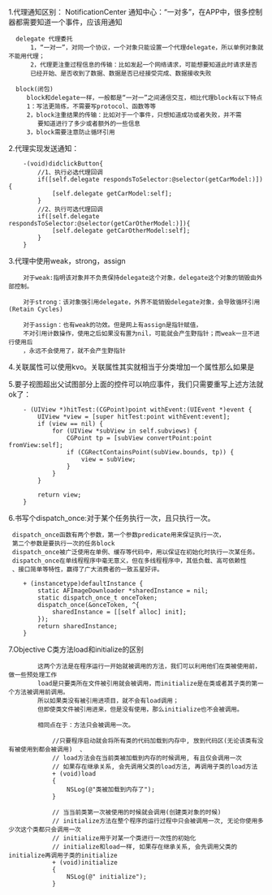 1.代理通知区别：
        NotificationCenter 通知中心：“一对多”，在APP中，很多控制器都需要知道一个事件，应该用通知 
        
      delegate 代理委托
          1，“一对一”，对同一个协议，一个对象只能设置一个代理delegate，所以单例对象就不能用代理；
          2，代理更注重过程信息的传输：比如发起一个网络请求，可能想要知道此时请求是否
          已经开始、是否收到了数据、数据是否已经接受完成、数据接收失败
          
      block(闭包)
         block和delegate一样，一般都是“一对一”之间通信交互，相比代理block有以下特点
         1：写法更简练，不需要写protocol、函数等等
         2，block注重结果的传输：比如对于一个事件，只想知道成功或者失败，并不需
            要知道进行了多少或者额外的一些信息
         3，block需要注意防止循环引用
         
2.代理实现发送通知：

        -(void)didclickButton{
            //1、执行必选代理回调
            if([self.delegate respondsToSelector:@selector(getCarModel:)]){
                [self.delegate getCarModel:self];
            }
            //2、执行可选代理回调
            if([self.delegate respondsToSelector:@selector(getCarOtherModel:)]){
                [self.delegate getCarOtherModel:self];
            }
        }

3.代理中使用weak，strong，assign

        对于weak:指明该对象并不负责保持delegate这个对象，delegate这个对象的销毁由外部控制。

        对于strong：该对象强引用delegate，外界不能销毁delegate对象，会导致循环引用(Retain Cycles)

        对于assign：也有weak的功效。但是网上有assign是指针赋值，
        不对引用计数操作，使用之后如果没有置为nil，可能就会产生野指针；而weak一旦不进行使用后
        ，永远不会使用了，就不会产生野指针

4.关联属性可以使用kvo。关联属性其实就相当于分类增加一个属性那么如果是

5.要子视图超出父试图部分上面的控件可以响应事件，我们只需要重写上述方法就ok了：

        - (UIView *)hitTest:(CGPoint)point withEvent:(UIEvent *)event {
            UIView *view = [super hitTest:point withEvent:event];
            if (view == nil) {
                for (UIView *subView in self.subviews) {
                    CGPoint tp = [subView convertPoint:point fromView:self];
                    if (CGRectContainsPoint(subView.bounds, tp)) {
                        view = subView;
                    }
                }
            }

            return view;
        }
6.书写个dispatch_once:对于某个任务执行一次，且只执行一次。

     dispatch_once函数有两个参数，第一个参数predicate用来保证执行一次，
     第二个参数是要执行一次的任务block
     dispatch_once被广泛使用在单例、缓存等代码中，用以保证在初始化时执行一次某任务。
     dispatch_once在单线程程序中毫无意义，但在多线程程序中，其低负载、高可依赖性
     、接口简单等特性，赢得了广大消费者的一致五星好评。

        + (instancetype)defaultInstance {
            static AFImageDownloader *sharedInstance = nil;
            static dispatch_once_t onceToken;
            dispatch_once(&onceToken, ^{
                sharedInstance = [[self alloc] init];
            });
            return sharedInstance;
        }
        
 7.Objective C类方法load和initialize的区别
 
            这两个方法是在程序运行一开始就被调用的方法，我们可以利用他们在类被使用前，做一些预处理工作
            load是只要类所在文件被引用就会被调用，而initialize是在类或者其子类的第一个方法被调用前调用。
            所以如果类没有被引用进项目，就不会有load调用；
            但即使类文件被引用进来，但是没有使用，那么initialize也不会被调用。
            
            相同点在于：方法只会被调用一次。
            
                //只要程序启动就会将所有类的代码加载到内存中, 放到代码区(无论该类有没有被使用到都会被调用)  、
                // load方法会在当前类被加载到内存的时候调用, 有且仅会调用一次 
                // 如果存在继承关系, 会先调用父类的load方法, 再调用子类的load方法  
                + (void)load  
                {  
                    NSLog(@"类被加载到内存了");  
                }  

                // 当当前类第一次被使用的时候就会调用(创建类对象的时候)  
                // initialize方法在整个程序的运行过程中只会被调用一次, 无论你使用多少次这个类都只会调用一次  
                // initialize用于对某一个类进行一次性的初始化  
                // initialize和load一样, 如果存在继承关系, 会先调用父类的initialize再调用子类的initialize  
                + (void)initialize  
                {  
                    NSLog(@" initialize");  
                }  
